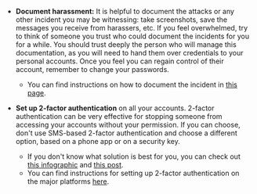 <ul>
<li><p><strong>Document harassment:</strong> It is helpful to document the attacks or any other incident you may be witnessing: take screenshots, save the messages you receive from harassers, etc. If you feel overwhelmed, try to think of someone you trust who could document the incidents for you for a while. You should trust deeply the person who will manage this documentation, as you will need to hand them over credentials to your personal accounts. Once you feel you can regain control of their account, remember to change your passwords.</p>
<ul>
<li>You can find instructions on how to document the incident in <a href="https://www.techsafety.org/documentationtips/">this page</a>.</li>
</ul>
</li>
<li><p><strong>Set up 2-factor authentication</strong> on all your accounts. 2-factor authentication can be very effective for stopping someone from accessing your accounts without your permission. If you can choose, don&#39;t use SMS-based 2-factor authentication and choose a different option, based on a phone app or on a security key.</p>
<ul>
<li>If you don&#39;t know what solution is best for you, you can check out <a href="https://www.accessnow.org/cms/assets/uploads/2017/09/Choose-the-Best-MFA-for-you.png">this infographic</a> and <a href="https://www.eff.org/deeplinks/2017/09/guide-common-types-two-factor-authentication-web">this post</a>.</li>
<li>You can find instructions for setting up 2-factor authentication on the major platforms <a href="https://www.eff.org/deeplinks/2016/12/12-days-2fa-how-enable-two-factor-authentication-your-online-accounts">here</a>.</li>
</ul>
</li>
</ul>
